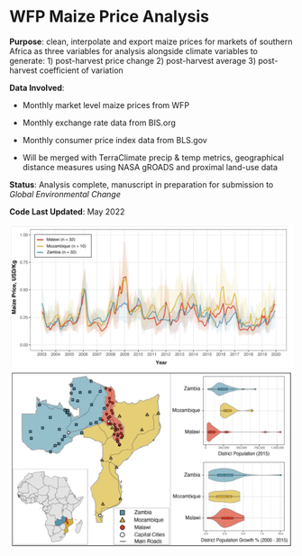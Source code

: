 # WFP Maize Price Analysis


**Purpose**:        clean, interpolate and export maize prices for markets of southern Africa as three variables for analysis alongside climate variables to generate: 1) post-harvest price change 2) post-harvest average 3) post-harvest coefficient of variation

**Data Involved**:    

- Monthly market level maize prices from WFP
- Monthly exchange rate data from BIS.org
- Monthly consumer price index data from BLS.gov

- Will be merged with TerraClimate precip & temp metrics, geographical distance measures using NASA gROADS and proximal land-use data

**Status**:   Analysis complete, manuscript in preparation for submission to _Global Environmental Change_

**Code Last Updated**:    May 2022

![](https://github.com/ZimmerMaps/WFP-Maize-Price-Analysis/blob/main/Screenshot%202024-03-01%20at%2014.30.45.png)
![](https://github.com/ZimmerMaps/WFP-Maize-Price-Analysis/blob/main/Screenshot%202024-03-01%20at%2014.30.53.png)
